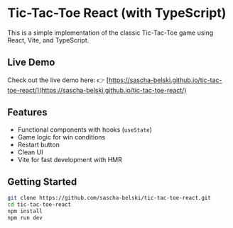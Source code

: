 # Tic-Tac-Toe React (with TypeScript)

This is a simple implementation of the classic Tic-Tac-Toe game using React, Vite, and TypeScript.

## Live Demo

Check out the live demo here:
👉 [https://sascha-belski.github.io/tic-tac-toe-react/](https://sascha-belski.github.io/tic-tac-toe-react/)

## Features
- Functional components with hooks (`useState`)
- Game logic for win conditions
- Restart button
- Clean UI
- Vite for fast development with HMR

## Getting Started
```bash
git clone https://github.com/sascha-belski/tic-tac-toe-react.git
cd tic-tac-toe-react
npm install
npm run dev
```
